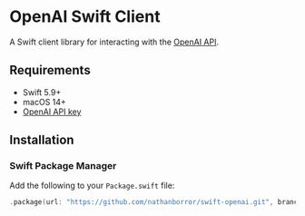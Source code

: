 # OpenAI Swift Client

A Swift client library for interacting with the
[OpenAI API](https://platform.openai.com/docs/api-reference/introduction).

## Requirements

- Swift 5.9+
- macOS 14+
- [OpenAI API key](https://platform.openai.com/settings)

## Installation

### Swift Package Manager

Add the following to your `Package.swift` file:

```swift
.package(url: "https://github.com/nathanborror/swift-openai.git", branch: "main")
```
